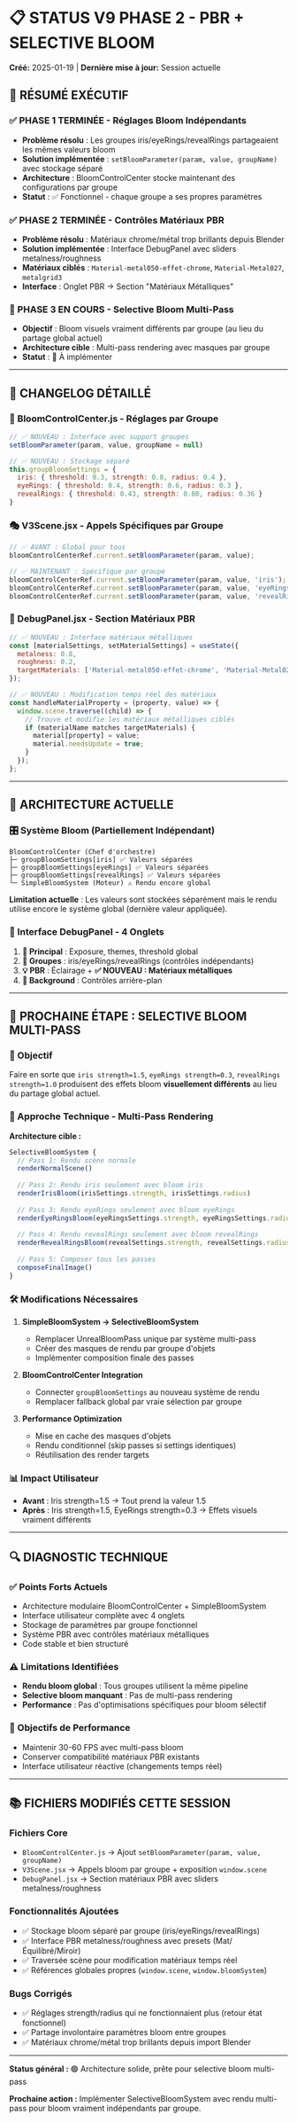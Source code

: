 # 📋 STATUS V9 PHASE 2 - PBR + SELECTIVE BLOOM
**Créé:** 2025-01-19 | **Dernière mise à jour:** Session actuelle

## 🎯 RÉSUMÉ EXÉCUTIF

### **✅ PHASE 1 TERMINÉE - Réglages Bloom Indépendants**
- **Problème résolu** : Les groupes iris/eyeRings/revealRings partageaient les mêmes valeurs bloom
- **Solution implémentée** : `setBloomParameter(param, value, groupName)` avec stockage séparé
- **Architecture** : BloomControlCenter stocke maintenant des configurations par groupe
- **Statut** : ✅ Fonctionnel - chaque groupe a ses propres paramètres

### **✅ PHASE 2 TERMINÉE - Contrôles Matériaux PBR**
- **Problème résolu** : Matériaux chrome/métal trop brillants depuis Blender
- **Solution implémentée** : Interface DebugPanel avec sliders metalness/roughness
- **Matériaux ciblés** : `Material-metal050-effet-chrome`, `Material-Metal027`, `metalgrid3`
- **Interface** : Onglet PBR → Section "Matériaux Métalliques"

### **🚧 PHASE 3 EN COURS - Selective Bloom Multi-Pass**
- **Objectif** : Bloom visuels vraiment différents par groupe (au lieu du partage global actuel)
- **Architecture cible** : Multi-pass rendering avec masques par groupe
- **Statut** : 🔄 À implémenter

---

## 🔄 CHANGELOG DÉTAILLÉ

### **🎨 BloomControlCenter.js - Réglages par Groupe**
```javascript
// ✅ NOUVEAU : Interface avec support groupes
setBloomParameter(param, value, groupName = null)

// ✅ NOUVEAU : Stockage séparé
this.groupBloomSettings = {
  iris: { threshold: 0.3, strength: 0.8, radius: 0.4 },
  eyeRings: { threshold: 0.4, strength: 0.6, radius: 0.3 }, 
  revealRings: { threshold: 0.43, strength: 0.80, radius: 0.36 }
}
```

### **🎭 V3Scene.jsx - Appels Spécifiques par Groupe**
```javascript
// ✅ AVANT : Global pour tous
bloomControlCenterRef.current.setBloomParameter(param, value);

// ✅ MAINTENANT : Spécifique par groupe
bloomControlCenterRef.current.setBloomParameter(param, value, 'iris');
bloomControlCenterRef.current.setBloomParameter(param, value, 'eyeRings'); 
bloomControlCenterRef.current.setBloomParameter(param, value, 'revealRings');
```

### **🎨 DebugPanel.jsx - Section Matériaux PBR**
```javascript
// ✅ NOUVEAU : Interface matériaux métalliques
const [materialSettings, setMaterialSettings] = useState({
  metalness: 0.8,
  roughness: 0.2, 
  targetMaterials: ['Material-metal050-effet-chrome', 'Material-Metal027', 'metalgrid3']
});

// ✅ NOUVEAU : Modification temps réel des matériaux
const handleMaterialProperty = (property, value) => {
  window.scene.traverse((child) => {
    // Trouve et modifie les matériaux métalliques ciblés
    if (materialName matches targetMaterials) {
      material[property] = value;
      material.needsUpdate = true;
    }
  });
};
```

---

## 🎯 ARCHITECTURE ACTUELLE

### **🎛️ Système Bloom (Partiellement Indépendant)**
```
BloomControlCenter (Chef d'orchestre)
├─ groupBloomSettings[iris] ✅ Valeurs séparées 
├─ groupBloomSettings[eyeRings] ✅ Valeurs séparées
├─ groupBloomSettings[revealRings] ✅ Valeurs séparées
└─ SimpleBloomSystem (Moteur) ⚠️ Rendu encore global
```

**Limitation actuelle** : Les valeurs sont stockées séparément mais le rendu utilise encore le système global (dernière valeur appliquée).

### **🎨 Interface DebugPanel - 4 Onglets**
1. **🌟 Principal** : Exposure, themes, threshold global
2. **💍 Groupes** : iris/eyeRings/revealRings (contrôles indépendants)
3. **💡 PBR** : Éclairage + **✅ NOUVEAU : Matériaux métalliques**
4. **🌌 Background** : Contrôles arrière-plan

---

## 🚧 PROCHAINE ÉTAPE : SELECTIVE BLOOM MULTI-PASS

### **🎯 Objectif**
Faire en sorte que `iris strength=1.5`, `eyeRings strength=0.3`, `revealRings strength=1.0` produisent des effets bloom **visuellement différents** au lieu du partage global actuel.

### **🔧 Approche Technique - Multi-Pass Rendering**

**Architecture cible :**
```javascript
SelectiveBloomSystem {
  // Pass 1: Rendu scène normale
  renderNormalScene()
  
  // Pass 2: Rendu iris seulement avec bloom iris
  renderIrisBloom(irisSettings.strength, irisSettings.radius)
  
  // Pass 3: Rendu eyeRings seulement avec bloom eyeRings  
  renderEyeRingsBloom(eyeRingsSettings.strength, eyeRingsSettings.radius)
  
  // Pass 4: Rendu revealRings seulement avec bloom revealRings
  renderRevealRingsBloom(revealSettings.strength, revealSettings.radius)
  
  // Pass 5: Composer tous les passes
  composeFinalImage()
}
```

### **🛠️ Modifications Nécessaires**

1. **SimpleBloomSystem → SelectiveBloomSystem**
   - Remplacer UnrealBloomPass unique par système multi-pass
   - Créer des masques de rendu par groupe d'objets
   - Implémenter composition finale des passes

2. **BloomControlCenter Integration**
   - Connecter `groupBloomSettings` au nouveau système de rendu
   - Remplacer fallback global par vraie sélection par groupe

3. **Performance Optimization**
   - Mise en cache des masques d'objets
   - Rendu conditionnel (skip passes si settings identiques)
   - Réutilisation des render targets

### **📊 Impact Utilisateur**
- **Avant** : Iris strength=1.5 → Tout prend la valeur 1.5
- **Après** : Iris strength=1.5, EyeRings strength=0.3 → Effets visuels vraiment différents

---

## 🔍 DIAGNOSTIC TECHNIQUE

### **✅ Points Forts Actuels**
- Architecture modulaire BloomControlCenter + SimpleBloomSystem
- Interface utilisateur complète avec 4 onglets
- Stockage de paramètres par groupe fonctionnel  
- Système PBR avec contrôles matériaux métalliques
- Code stable et bien structuré

### **⚠️ Limitations Identifiées**
- **Rendu bloom global** : Tous groupes utilisent la même pipeline
- **Selective bloom manquant** : Pas de multi-pass rendering
- **Performance** : Pas d'optimisations spécifiques pour bloom sélectif

### **🎯 Objectifs de Performance**
- Maintenir 30-60 FPS avec multi-pass bloom
- Conserver compatibilité matériaux PBR existants
- Interface utilisateur réactive (changements temps réel)

---

## 📚 FICHIERS MODIFIÉS CETTE SESSION

### **Fichiers Core**
- `BloomControlCenter.js` → Ajout `setBloomParameter(param, value, groupName)`
- `V3Scene.jsx` → Appels bloom par groupe + exposition `window.scene`
- `DebugPanel.jsx` → Section matériaux PBR avec sliders metalness/roughness

### **Fonctionnalités Ajoutées**
- ✅ Stockage bloom séparé par groupe (iris/eyeRings/revealRings)
- ✅ Interface PBR metalness/roughness avec presets (Mat/Équilibré/Miroir)  
- ✅ Traversée scène pour modification matériaux temps réel
- ✅ Références globales propres (`window.scene`, `window.bloomSystem`)

### **Bugs Corrigés**
- ✅ Réglages strength/radius qui ne fonctionnaient plus (retour état fonctionnel)
- ✅ Partage involontaire paramètres bloom entre groupes
- ✅ Matériaux chrome/métal trop brillants depuis import Blender

---

**Status général :** 🟢 Architecture solide, prête pour selective bloom multi-pass

**Prochaine action :** Implémenter SelectiveBloomSystem avec rendu multi-pass pour bloom vraiment indépendants par groupe.